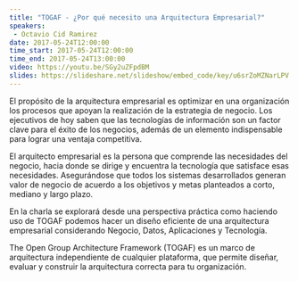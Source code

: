 ```yaml
---
title: "TOGAF - ¿Por qué necesito una Arquitectura Empresarial?"
speakers:
 - Octavio Cid Ramirez
date: 2017-05-24T12:00:00
time_start: 2017-05-24T12:00:00
time_end: 2017-05-24T13:00:00
video: https://youtu.be/SGy2uZFpdBM
slides: https://slideshare.net/slideshow/embed_code/key/u6srZoMZNarLPV
---
```


El propósito de la arquitectura empresarial es optimizar en una organización los procesos que apoyan la realización de la estrategia de negocio. Los ejecutivos de hoy saben que las tecnologías de información son un factor clave para el éxito de los negocios, además de un elemento indispensable para lograr una ventaja competitiva.

El arquitecto empresarial es la persona que comprende las necesidades del negocio, hacia donde se dirige y encuentra la tecnología que satisface esas necesidades. Asegurándose que todos los sistemas desarrollados generan valor de negocio de acuerdo a los objetivos y metas planteados a corto, mediano y largo plazo.

En la charla se explorará desde una perspectiva práctica como haciendo uso de TOGAF podemos hacer un diseño eficiente de una arquitectura empresarial considerando Negocio, Datos, Aplicaciones y Tecnología. 

The Open Group Architecture Framework (TOGAF) es un marco de arquitectura independiente de cualquier plataforma, que permite diseñar, evaluar y construir la arquitectura correcta para tu organización.